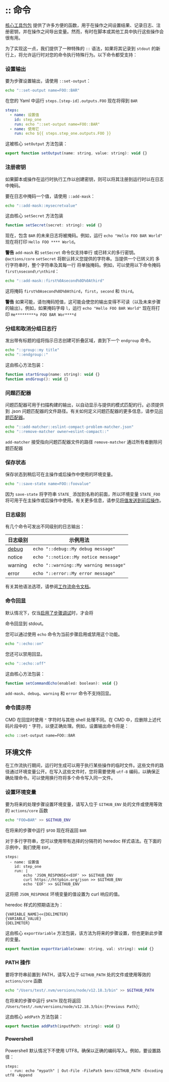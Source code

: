 # :: 命令

[核心工具包包](https://github.com/actions/toolkit/tree/main/packages/core) 提供了许多方便的函数，用于在操作之间设置结果、记录日志、注册密钥，并在操作之间导出变量。然而，有时在脚本或其他工具中执行这些操作会很有用。

为了实现这一点，我们提供了一种特殊的 `::` 语法，如果将其记录到 `stdout` 的新行上，将允许运行时对您的命令执行特殊行为。以下命令都受支持：

### 设置输出

要为步骤设置输出，请使用 `::set-output`：

```sh
echo "::set-output name=FOO::BAR"
```

在您的 Yaml 中运行 `steps.[step-id].outputs.FOO` 现在将得到 `BAR`

```yaml
steps:
  - name: 设置值
    id: step_one
    run: echo "::set-output name=FOO::BAR"
  - name: 使用它
    run: echo ${{ steps.step_one.outputs.FOO }}
```

这被核心 `setOutput` 方法包装：

```javascript
export function setOutput(name: string, value: string): void {}
```

### 注册密钥

如果脚本或操作在运行时执行工作以创建密钥，则可以将其注册到运行时以在日志中掩码。

要在日志中掩码一个值，请使用 `::add-mask`：

```sh
echo "::add-mask::mysecretvalue"
```

这由核心 `setSecret` 方法包装

```javascript
function setSecret(secret: string): void {}
```

现在，包含 `BAR` 的未来日志将被掩码。例如，运行 `echo "Hello FOO BAR World"` 现在将打印 `Hello FOO **** World`。

**警告** `add-mask` 和 `setSecret` 命令仅支持单行
或已转义的多行密钥。`@actions/core`
`setSecret` 将默认转义您提供的字符串。当提供一个已转义的
多行字符串时，整个字符串及其每一行
将单独掩码。例如，可以使用以下命令掩码 `first\nsecond\r\nthird`：

```sh
echo "::add-mask::first%0Asecond%0D%0Athird"
```

这将掩码 `first%0Asecond%0D%0Athird`，`first`，`second` 和 `third`。

**警告** 如果可能，请勿掩码短值，这可能会使您的输出变得不可读（以及未来步骤的输出）。例如，如果掩码字母 `l`，运行 `echo "Hello FOO BAR World"` 现在将打印 `He*********o FOO BAR Wor****d`

### 分组和取消分组日志行

发出带有标题的组将指示日志创建可折叠区域，直到下一个 `endgroup` 命令。

```bash
echo "::group::my title"   
echo "::endgroup::"
```

这由核心方法包装：

```javascript
function startGroup(name: string): void {}
function endGroup(): void {}
```

### 问题匹配器

问题匹配器可用于扫描构建的输出，以自动显示与提供的模式匹配的行。必须提供到 .json 问题匹配器的文件路径。有关如何定义问题匹配器的更多信息，请参见[问题匹配器](problem-matchers.md)。

```bash
echo "::add-matcher::eslint-compact-problem-matcher.json"   
echo "::remove-matcher owner=eslint-compact::"
```

`add-matcher` 接受指向问题匹配器文件的路径
`remove-matcher` 通过所有者删除问题匹配器

### 保存状态

保存状态到稍后可在主操作或后操作中使用的环境变量。

```bash
echo "::save-state name=FOO::foovalue"
```

因为 `save-state` 将字符串 `STATE_` 添加到名称的前面，所以环境变量 `STATE_FOO` 将可用于在主操作或后操作中使用。有关更多信息，请参见[将值发送到前后操作](https://help.github.com/en/actions/reference/workflow-commands-for-github-actions#sending-values-to-the-pre-and-post-actions)。

### 日志级别

有几个命令可发出不同级别的日志输出：

| 日志级别 | 示例用法 |
|---|---|
| [debug](action-debugging.md)  | `echo "::debug::My debug message"` |
| notice | `echo "::notice::My notice message"` |
| warning | `echo "::warning::My warning message"` |
| error | `echo "::error::My error message"` |

有关其他语法选项，请参阅[工作流命令文档](https://docs.github.com/en/actions/reference/workflow-commands-for-github-actions#setting-a-debug-message)。

### 命令回显

默认情况下，仅当[启用了步骤调试](./action-debugging.md#How-to-Access-Step-Debug-Logs)时，才会将

命令回显到 stdout。

您可以通过使用 `echo` 命令为当前步骤启用或禁用这个功能。

```bash
echo "::echo::on"
```

您还可以禁用回显。

```bash
echo "::echo::off"
```

这由核心方法包装：

```javascript
function setCommandEcho(enabled: boolean): void {}
```

`add-mask`、`debug`、`warning` 和 `error` 命令不支持回显。

### 命令提示符

CMD 在回显时使用 `"` 字符时与其他 shell 处理不同。在 CMD 中，应删除上述代码片段中的 `"` 字符，以便正确处理。例如，设置输出命令将是：

```cmd
echo ::set-output name=FOO::BAR
```

## 环境文件

在工作流执行期间，运行时生成可以用于执行某些操作的临时文件。这些文件的路径通过环境变量公开。在写入这些文件时，您将需要使用 `utf-8` 编码，以确保正确处理命令。可以使用换行符将多个命令写入同一文件。

### 设置环境变量

要为将来的处理步骤设置环境变量，请写入位于 `GITHUB_ENV` 处的文件或使用等效的 `actions/core` 函数

```sh
echo "FOO=BAR" >> $GITHUB_ENV
```

在将来的步骤中运行 `$FOO` 现在将返回 `BAR`

对于多行字符串，您可以使用带有选择的分隔符的 heredoc 样式语法。在下面的示例中，我们使用 `EOF`。

```
steps:
  - name: 设置值
    id: step_one
    run: |
        echo 'JSON_RESPONSE<<EOF' >> $GITHUB_ENV
        curl https://httpbin.org/json >> $GITHUB_ENV
        echo 'EOF' >> $GITHUB_ENV
```

这将把 `JSON_RESPONSE` 环境变量的值设置为 curl 响应的值。

heredoc 样式的预期语法为：

```
{VARIABLE_NAME}<<{DELIMETER}
{VARIABLE_VALUE}
{DELIMETER}
```

这由核心 `exportVariable` 方法包装，该方法为将来的步骤设置，但也更新此步骤的变量。

```javascript
export function exportVariable(name: string, val: string): void {}
```

### PATH 操作

要将字符串前置到 PATH，请写入位于 `GITHUB_PATH` 处的文件或使用等效的 `actions/core` 函数

```sh
echo "/Users/test/.nvm/versions/node/v12.18.3/bin" >> $GITHUB_PATH
```

在将来的步骤中运行 `$PATH` 现在将返回 `/Users/test/.nvm/versions/node/v12.18.3/bin:{Previous Path}`;

这由核心 `addPath` 方法包装：

```javascript
export function addPath(inputPath: string): void {}
```

### Powershell

Powershell 默认情况下不使用 UTF8。确保以正确的编码写入。例如，要设置路径：

```
steps:
  - run: echo "mypath" | Out-File -FilePath $env:GITHUB_PATH -Encoding utf8 -Append
```
